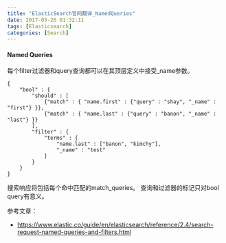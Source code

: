 ```yaml
---
title: "ElasticSearch官网翻译_NamedQueries"
date: 2017-05-26 01:32:11
tags: [Elasticsearch]
categories: [Search]
---
```


#### Named Queries

每个filter过滤器和query查询都可以在其顶层定义中接受_name参数。

```
{
    "bool" : {
        "should" : [
            {"match" : { "name.first" : {"query" : "shay", "_name" : "first"} }},
            {"match" : { "name.last" : {"query" : "banon", "_name" : "last"} }}
        ],
        "filter" : {
            "terms" : {
                "name.last" : ["banon", "kimchy"],
                "_name" : "test"
            }
        }
    }
}
```

搜索响应将包括每个命中匹配的match_queries。 查询和过滤器的标记只对bool query有意义。

参考文章：

- https://www.elastic.co/guide/en/elasticsearch/reference/2.4/search-request-named-queries-and-filters.html

